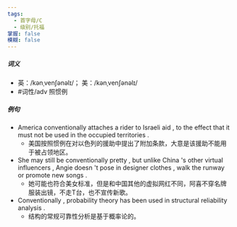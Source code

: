 ```yaml
---
tags:
  - 首字母/C
  - 级别/托福
掌握: false
模糊: false
---
```

##### 词义
- 英：/kənˌvenʃənəlɪ/； 美：/kənˌvenʃənəlɪ/
- #词性/adv  照惯例
##### 例句
- America conventionally attaches a rider to Israeli aid , to the effect that it must not be used in the occupied territories .
	- 美国按照惯例在对以色列的援助中提出了附加条款，大意是该援助不能用于被占领地区。
- She may still be conventionally pretty , but unlike China 's other virtual influencers , Angie doesn 't pose in designer clothes , walk the runway or promote new songs .
	- 她可能也符合美女标准，但是和中国其他的虚拟网红不同，阿喜不穿名牌服装出镜，不走T台，也不宣传新歌。
- Conventionally , probability theory has been used in structural reliability analysis .
	- 结构的常规可靠性分析是基于概率论的。

